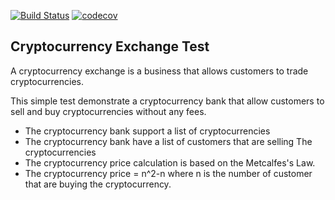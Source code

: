 [![Build Status](https://img.shields.io/travis/embenzekri/cryptocurrency-exchange.svg?style=flat)](https://travis-ci.org/GhassanGuessous/cryptocurrency-exchange)
[![codecov](https://img.shields.io/codecov/c/github/embenzekri/cryptocurrency-exchange.svg?style=flat)](https://codecov.io/gh/GhassanGuessous/cryptocurrency-exchange/branch/feature/test_pull-request)

Cryptocurrency Exchange Test
-----

A cryptocurrency exchange is a business that allows customers to trade cryptocurrencies.

This simple test demonstrate a cryptocurrency bank that allow customers to sell and buy cryptocurrencies without any fees.

- The cryptocurrency bank support a list of cryptocurrencies
- The cryptocurrency bank have a list of customers that are selling The cryptocurrencies
- The cryptocurrency price calculation is based on the Metcalfes's Law.
- The cryptocurrency price = n^2-n where n is the number of customer that are buying the cryptocurrency.

